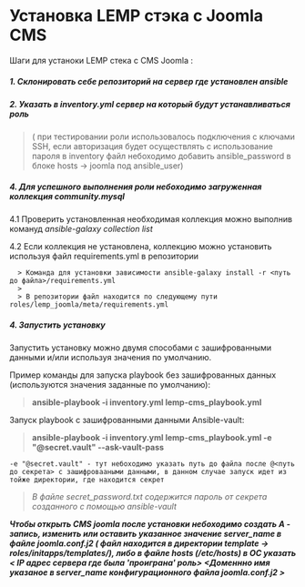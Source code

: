 # Установка LEMP стэка с Joomla CMS 

Шаги для устаноки LEMP стека с CMS Joomla :

##### 1. Склонировать себе репозиторий на сервер где установлен ansible
##### 2. Указать в inventory.yml сервер на который будут устанавливаться роль
   
  >( при тестировании роли использовалось подключения с ключами SSH,
   если авторизация будет осуществлять с использование пароля в inventory файл небоходимо добавить ansible_password в блоке hosts -> joomla под ansible_user)

##### 4. Для успешного выполнения роли небоходимо загруженная коллекция community.mysql
   
   4.1 Проверить установленная необходимая коллекция можно выполнив комануд *_ansible-galaxy collection list_*

   4.2 Если коллекция не установлена, коллекцию можно установить используя файл requirements.yml в репозитории

      > Команда для установки зависимости ansible-galaxy install -r <путь до файла>/requirements.yml
      > 
      > В репозитории файл находится по следующему пути roles/lemp_joomla/meta/requirements.yml
   
   
##### 4. Запустить установку

   Запустить установку можно двумя способами с зашифрованными данными и/или используя значения по умолчанию.

   Пример команды для запуска playbook без зашифрованных данных (используются значения заданные по умолчанию):

   >  **ansible-playbook -i inventory.yml lemp-cms_playbook.yml**


   Запуск playbook с зашифрованными данными Ansible-vault:

   >  **ansible-playbook -i inventory.yml lemp-cms_playbook.yml  -e "@secret.vault" --ask-vault-pass**
   
    -e "@secret.vault" - тут небоходимо указать путь до файла после @<путь до секрета> с зашифровааными данными, в данном случае запуск идет из тойже директории, где находится секрет 


   > *В файле secret_password.txt содержится пароль от секрета созданного с помощью ansible-vault*
   




*_**Чтобы открыть CMS joomla после установки небоходимо создать A - запись, изменить или оставить указанное значение server_name в файле joomla.conf.j2 ( файл находится в директории template -> roles/initapps/templates/),
либо в файле hosts (/etc/hosts) в ОС указать < IP адрес сервера где была 'проиграна' роль> <Доменнно имя указаное в server_name конфигурационного файла joomla.conf.j2 >**_*
